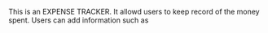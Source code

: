 This is an EXPENSE TRACKER.
It allowd users to keep record of the money spent.
Users can add information such as 
